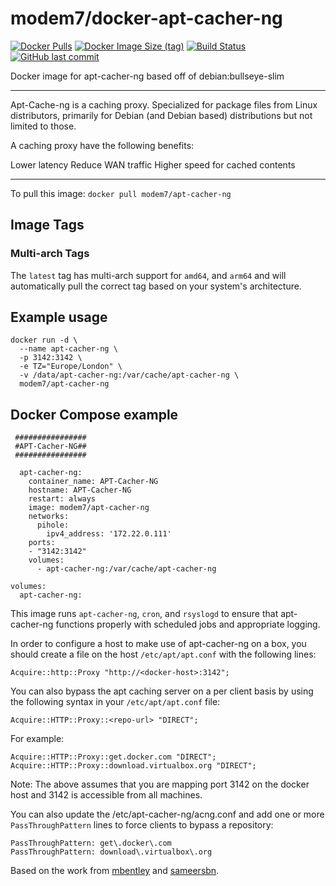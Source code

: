 # modem7/docker-apt-cacher-ng
[![Docker Pulls](https://img.shields.io/docker/pulls/modem7/apt-cacher-ng)](https://hub.docker.com/r/modem7/apt-cacher-ng)
[![Docker Image Size (tag)](https://img.shields.io/docker/image-size/modem7/apt-cacher-ng/latest)](https://hub.docker.com/r/modem7/apt-cacher-ng)
[![Build Status](https://drone.modem7.com/api/badges/modem7/docker-apt-cacher-ng/status.svg)](https://drone.modem7.com/modem7/docker-apt-cacher-ng)
[![GitHub last commit](https://img.shields.io/github/last-commit/modem7/docker-apt-cacher-ng)](https://github.com/modem7/docker-apt-cacher-ng)

Docker image for apt-cacher-ng based off of debian:bullseye-slim

---

Apt-Cache-ng is a caching proxy. Specialized for package files from Linux distributors, primarily for Debian (and Debian based) distributions but not limited to those.

A caching proxy have the following benefits:

Lower latency
Reduce WAN traffic
Higher speed for cached contents

---

To pull this image:
`docker pull modem7/apt-cacher-ng`

## Image Tags

### Multi-arch Tags

The `latest` tag has multi-arch support for `amd64`, and `arm64` and will automatically pull the correct tag based on your system's architecture.

## Example usage

```
docker run -d \
  --name apt-cacher-ng \
  -p 3142:3142 \
  -e TZ="Europe/London" \
  -v /data/apt-cacher-ng:/var/cache/apt-cacher-ng \
  modem7/apt-cacher-ng
```

## Docker Compose example
```
 ################
 #APT-Cacher-NG##
 ################

  apt-cacher-ng:
    container_name: APT-Cacher-NG
    hostname: APT-Cacher-NG
    restart: always
    image: modem7/apt-cacher-ng
    networks:
      pihole:
        ipv4_address: '172.22.0.111'
    ports:
    - "3142:3142"
    volumes:
      - apt-cacher-ng:/var/cache/apt-cacher-ng

volumes:
  apt-cacher-ng:
```

This image runs `apt-cacher-ng`, `cron`, and `rsyslogd` to ensure that apt-cacher-ng functions properly with scheduled jobs and appropriate logging.

In order to configure a host to make use of apt-cacher-ng on a box, you should create a file on the host `/etc/apt/apt.conf` with the following lines:

```
Acquire::http::Proxy "http://<docker-host>:3142";
```

You can also bypass the apt caching server on a per client basis by using the following syntax in your `/etc/apt/apt.conf` file:

```
Acquire::HTTP::Proxy::<repo-url> "DIRECT";
```

For example:

```
Acquire::HTTP::Proxy::get.docker.com "DIRECT";
Acquire::HTTP::Proxy::download.virtualbox.org "DIRECT";
```

Note:  The above assumes that you are mapping port 3142 on the docker host and 3142 is accessible from all machines.

You can also update the /etc/apt-cacher-ng/acng.conf and add one or more `PassThroughPattern` lines to force clients to bypass a repository:

```
PassThroughPattern: get\.docker\.com
PassThroughPattern: download\.virtualbox\.org
```

Based on the work from [mbentley](https://github.com/mbentley/docker-apt-cacher-ng) and [sameersbn](https://github.com/sameersbn/docker-apt-cacher-ng).
